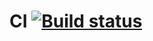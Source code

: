# CI [![Build status](https://ci.appveyor.com/api/projects/status/p02akpokyhj8h50k?svg=true)](https://ci.appveyor.com/project/OlgaKP/createapici)

